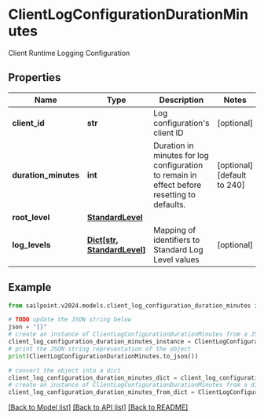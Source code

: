 # ClientLogConfigurationDurationMinutes

Client Runtime Logging Configuration

## Properties

Name | Type | Description | Notes
------------ | ------------- | ------------- | -------------
**client_id** | **str** | Log configuration&#39;s client ID | [optional] 
**duration_minutes** | **int** | Duration in minutes for log configuration to remain in effect before resetting to defaults. | [optional] [default to 240]
**root_level** | [**StandardLevel**](StandardLevel.md) |  | 
**log_levels** | [**Dict[str, StandardLevel]**](StandardLevel.md) | Mapping of identifiers to Standard Log Level values | [optional] 

## Example

```python
from sailpoint.v2024.models.client_log_configuration_duration_minutes import ClientLogConfigurationDurationMinutes

# TODO update the JSON string below
json = "{}"
# create an instance of ClientLogConfigurationDurationMinutes from a JSON string
client_log_configuration_duration_minutes_instance = ClientLogConfigurationDurationMinutes.from_json(json)
# print the JSON string representation of the object
print(ClientLogConfigurationDurationMinutes.to_json())

# convert the object into a dict
client_log_configuration_duration_minutes_dict = client_log_configuration_duration_minutes_instance.to_dict()
# create an instance of ClientLogConfigurationDurationMinutes from a dict
client_log_configuration_duration_minutes_from_dict = ClientLogConfigurationDurationMinutes.from_dict(client_log_configuration_duration_minutes_dict)
```
[[Back to Model list]](../README.md#documentation-for-models) [[Back to API list]](../README.md#documentation-for-api-endpoints) [[Back to README]](../README.md)



